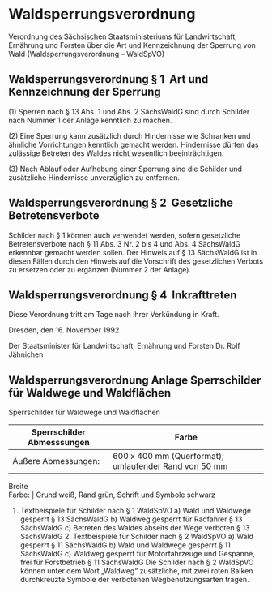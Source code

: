 # Waldsperrungsverordnung

Verordnung des Sächsischen Staatsministeriums für Landwirtschaft, Ernährung und Forsten über die Art und Kennzeichnung der Sperrung von Wald (Waldsperrungsverordnung – WaldSpVO)

## Waldsperrungsverordnung § 1  Art und Kennzeichnung der Sperrung

(1) Sperren nach § 13 Abs. 1 und Abs. 2 
        SächsWaldG sind durch Schilder nach Nummer 1 der Anlage kenntlich zu machen.

(2) Eine Sperrung kann zusätzlich durch Hindernisse wie Schranken und ähnliche Vorrichtungen kenntlich gemacht werden. Hindernisse dürfen das zulässige Betreten des Waldes nicht wesentlich beeinträchtigen.

(3) Nach Ablauf oder Aufhebung einer Sperrung sind die Schilder und zusätzliche Hindernisse unverzüglich zu entfernen.


## Waldsperrungsverordnung § 2  Gesetzliche Betretensverbote

Schilder nach § 1 können auch verwendet werden, sofern gesetzliche Betretensverbote nach § 11 Abs. 3 Nr. 2 bis 4 und Abs. 4 
        SächsWaldG erkennbar gemacht werden sollen. Der Hinweis auf § 13 
SächsWaldG ist in diesen Fällen durch den Hinweis auf die Vorschrift des gesetzlichen Verbots zu ersetzen oder zu ergänzen (Nummer 2 der Anlage).


## Waldsperrungsverordnung § 4  Inkrafttreten

Diese Verordnung tritt am Tage nach ihrer Verkündung in Kraft.

Dresden, den 16. November 1992

Der Staatsminister 
         für Landwirtschaft, Ernährung und Forsten 
         Dr. Rolf Jähnichen


## Waldsperrungsverordnung Anlage Sperrschilder für Waldwege und Waldflächen

Sperrschilder für Waldwege und Waldflächen

Sperrschilder  Abmesssungen | Farbe  
---|---  
Äußere Abmessungen: | 600 x 400 mm (Querformat); umlaufender Rand von 50 mm
Breite  
Farbe: | Grund weiß, Rand grün, Schrift und Symbole schwarz


1. Textbeispiele für Schilder nach § 1 WaldSpVO a) Wald und Waldwege gesperrt  § 13 SächsWaldG b) Waldweg gesperrt für Radfahrer § 13 SächsWaldG c) Betreten des Waldes abseits der Wege verboten § 13 SächsWaldG 2. Textbeispiele für Schilder nach § 2 WaldSpVO a) Wald gesperrt § 11 SächsWaldG b) Wald und Waldwege gesperrt § 11 SächsWaldG c) Waldweg gesperrt für Motorfahrzeuge und Gespanne, frei für Forstbetrieb § 11 SächsWaldG Die Schilder nach § 2 WaldSpVO können unter dem Wort „Waldweg“ zusätzliche, mit zwei roten Balken durchkreuzte Symbole der verbotenen Wegbenutzungsarten tragen.

